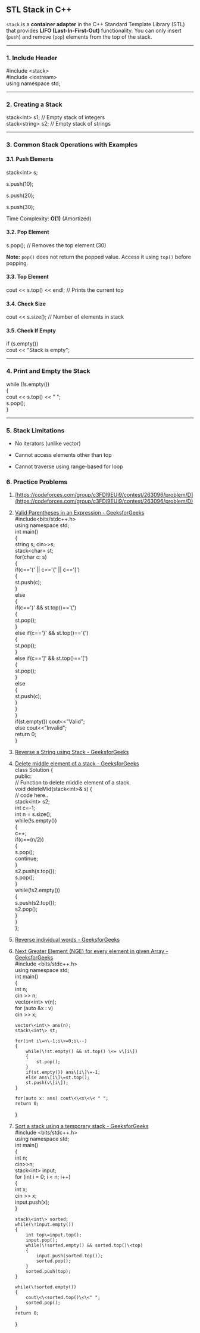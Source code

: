 ## **STL Stack in C++**

`stack` is a **container adapter** in the C++ Standard Template Library (STL) that provides **LIFO (Last-In-First-Out)** functionality. You can only insert (`push`) and remove (`pop`) elements from the top of the stack.

---

### **1\. Include Header**

\#include \<stack\>  
\#include \<iostream\>  
using namespace std;

---

### **2\. Creating a Stack**

stack\<int\> s1;              // Empty stack of integers  
stack\<string\> s2;           // Empty stack of strings

---

### **3\. Common Stack Operations with Examples**

#### **3.1. Push Elements**

stack\<int\> s;

s.push(10);

s.push(20);

s.push(30);

Time Complexity: **O(1)** (Amortized)

#### **3.2. Pop Element**

s.pop(); // Removes the top element (30)

**Note:** `pop()` does not return the popped value. Access it using `top()` before popping.

#### **3.3. Top Element**

cout \<\< s.top() \<\< endl; // Prints the current top

#### **3.4. Check Size**

cout \<\< s.size(); // Number of elements in stack

#### **3.5. Check If Empty**

if (s.empty())  
    cout \<\< "Stack is empty";

---

### **4\. Print and Empty the Stack**

while (\!s.empty())  
{  
    cout \<\< s.top() \<\< " ";  
    s.pop();  
}

---

### **5\. Stack Limitations**

* No iterators (unlike vector)

* Cannot access elements other than top

* Cannot traverse using range-based for loop

### **6\. Practice Problems**

1. [https://codeforces.com/group/c3FDl9EUi9/contest/263096/problem/D](https://codeforces.com/group/c3FDl9EUi9/contest/263096/problem/D)   
2. [Valid Parentheses in an Expression \- GeeksforGeeks](https://www.geeksforgeeks.org/dsa/check-for-balanced-parentheses-in-an-expression/)   
   \#include\<bits/stdc++.h\>  
   using namespace std;  
   int main()  
   {  
       string s; cin\>\>s;  
       stack\<char\> st;  
       for(char c: s)  
       {  
           if(c\=='(' || c\=='{' || c\=='\[')  
           {  
               st.push(c);  
           }  
           else  
           {  
               if(c\==')' && st.top()\=='(')  
               {  
                   st.pop();  
               }  
               else if(c\=='}' && st.top()\=='{')  
               {  
                   st.pop();  
               }  
               else if(c\=='\]' && st.top()\=='\[')  
               {  
                   st.pop();  
               }  
               else  
               {  
                   st.push(c);  
               }  
           }  
       }  
       if(st.empty()) cout\<\<"Valid";  
       else cout\<\<"Invalid";  
       return 0;  
   }  
     
3. [Reverse a String using Stack \- GeeksforGeeks](https://www.geeksforgeeks.org/stack-set-3-reverse-string-using-stack/)   
4. [Delete middle element of a stack \- GeeksforGeeks](https://www.geeksforgeeks.org/dsa/delete-middle-element-stack/)  
   class Solution {  
     public:  
       // Function to delete middle element of a stack.  
       void deleteMid(stack\<int\>& s) {  
           // code here..  
           stack\<int\> s2;  
           int c\=-1;  
           int n \= s.size();  
           while(\!s.empty())  
           {  
               c\++;  
               if(c\==(n/2))  
               {  
                   s.pop();  
                   continue;  
               }  
               s2.push(s.top());  
               s.pop();  
           }  
           while(\!s2.empty())  
           {  
               s.push(s2.top());  
               s2.pop();  
           }  
       }  
   };  
     
5. [Reverse individual words \- GeeksforGeeks](https://www.geeksforgeeks.org/dsa/reverse-individual-words/)  
6. [Next Greater Element (NGE) for every element in given Array \- GeeksforGeeks](https://www.geeksforgeeks.org/dsa/next-greater-element/)  
   \#include \<bits/stdc++.h\>  
   using namespace std;  
   int main()  
   {  
       int n;  
       cin \>\> n;  
       vector\<int\> v(n);  
       for (auto &x : v)  
           cin \>\> x;  
     
       vector\<int\> ans(n);  
       stack\<int\> st;  
     
       for(int i\=n\-1;i\>=0;i\--)  
       {  
           while(\!st.empty() && st.top() \<= v\[i\])  
           {  
               st.pop();  
           }  
           if(st.empty()) ans\[i\]\=-1;  
           else ans\[i\]\=st.top();  
           st.push(v\[i\]);  
       }  
     
       for(auto x: ans) cout\<\<x\<\< " ";  
       return 0;  
   }  
     
7. [Sort a stack using a temporary stack \- GeeksforGeeks](https://www.geeksforgeeks.org/dsa/sort-stack-using-temporary-stack/)   
   \#include \<bits/stdc++.h\>  
   using namespace std;  
   int main()  
   {  
       int n;  
       cin\>\>n;  
       stack\<int\> input;  
       for (int i \= 0; i \< n; i\++)  
       {  
           int x;  
           cin \>\> x;  
           input.push(x);  
       }  
     
       stack\<int\> sorted;  
       while(\!input.empty())  
       {  
           int top\=input.top();  
           input.pop();  
           while(\!sorted.empty() && sorted.top()\<top)  
           {  
               input.push(sorted.top());  
               sorted.pop();  
           }  
           sorted.push(top);  
       }  
     
       while(\!sorted.empty())  
       {  
           cout\<\<sorted.top()\<\<" ";  
           sorted.pop();  
       }  
       return 0;  
   }  
   
